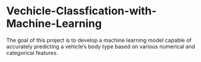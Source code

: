 # Vechicle-Classfication-with-Machine-Learning
The goal of this project is to develop a machine learning model capable of accurately predicting a vehicle’s body type based on various numerical and categorical features. 
